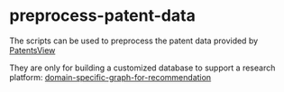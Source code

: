# preprocess-patent-data

The scripts can be used to preprocess the patent data provided by [PatentsView](https://patentsview.org/download/data-download-tables)

They are only for building a customized database to support a research platform: 
[domain-specific-graph-for-recommendation](https://github.com/bowenyan/domain-specific-graph-for-recommendation)

